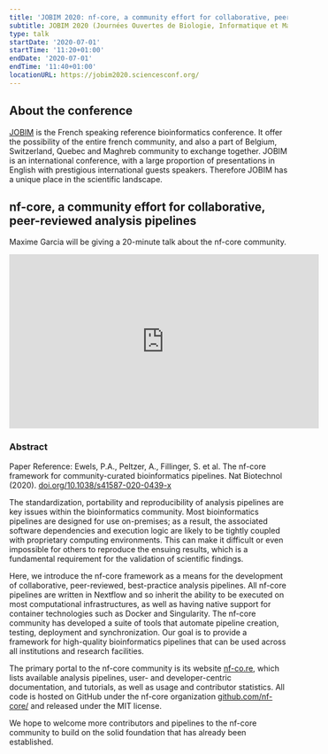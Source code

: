 ```yaml
---
title: 'JOBIM 2020: nf-core, a community effort for collaborative, peer-reviewed analysis pipelines'
subtitle: JOBIM 2020 (Journées Ouvertes de Biologie, Informatique et Mathématique 2020)
type: talk
startDate: '2020-07-01'
startTime: '11:20+01:00'
endDate: '2020-07-01'
endTime: '11:40+01:00'
locationURL: https://jobim2020.sciencesconf.org/
---
```


## About the conference

[JOBIM](https://jobim2020.sciencesconf.org/) is the French speaking reference bioinformatics conference.
It offer the possibility of the entire french community, and also a part of Belgium, Switzerland, Quebec and Maghreb community to exchange together.
JOBIM is an international conference, with a large proportion of presentations in English with prestigious international guests speakers.
Therefore JOBIM has a unique place in the scientific landscape.

## nf-core, a community effort for collaborative, peer-reviewed analysis pipelines

Maxime Garcia will be giving a 20-minute talk about the nf-core community.

<div class="ratio ratio-16x9">
    <iframe width="560" height="315" src="https://www.youtube.com/embed/afNTk2jf-ww" frameborder="0" allow="accelerometer; autoplay; clipboard-write; encrypted-media; gyroscope; picture-in-picture" allowfullscreen></iframe>
</div>

### Abstract

Paper Reference: Ewels, P.A., Peltzer, A., Fillinger, S. et al. The nf-core framework for community-curated bioinformatics pipelines. Nat Biotechnol (2020). [doi.org/10.1038/s41587-020-0439-x](https://doi.org/10.1038/s41587-020-0439-x)

The standardization, portability and reproducibility of analysis pipelines are key issues within the bioinformatics community.
Most bioinformatics pipelines are designed for use on-premises; as a result, the associated software dependencies and execution logic are likely to be tightly coupled with proprietary computing environments.
This can make it difficult or even impossible for others to reproduce the ensuing results, which is a fundamental requirement for the validation of scientific findings.

Here, we introduce the nf-core framework as a means for the development of collaborative, peer-reviewed, best-practice analysis pipelines.
All nf-core pipelines are written in Nextflow and so inherit the ability to be executed on most computational infrastructures, as well as having native support for container technologies such as Docker and Singularity.
The nf-core community has developed a suite of tools that automate pipeline creation, testing, deployment and synchronization.
Our goal is to provide a framework for high-quality bioinformatics pipelines that can be used across all institutions and research facilities.

The primary portal to the nf-core community is its website [nf-co.re](https://nf-co.re), which lists available analysis pipelines, user- and developer-centric documentation, and tutorials, as well as usage and contributor statistics.
All code is hosted on GitHub under the nf-core organization [github.com/nf-core/](https://github.com/nf-core/) and released under the MIT license.

We hope to welcome more contributors and pipelines to the nf-core community to build on the solid foundation that has already been established.

